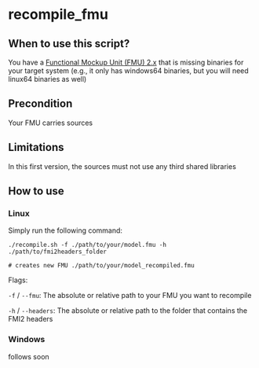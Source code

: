 # recompile_fmu

## When to use this script?

You have a [Functional Mockup Unit (FMU) 2.x](https://fmi-standard.org) that is missing binaries for your target system
(e.g., it only has windows64 binaries, but you will need linux64 binaries as well)

## Precondition

Your FMU carries sources

## Limitations

In this first version, the sources must not use any third shared libraries

## How to use

### Linux

Simply run the following command:

```shell
./recompile.sh -f ./path/to/your/model.fmu -h ./path/to/fmi2headers_folder

# creates new FMU ./path/to/your/model_recompiled.fmu
```

Flags:


`-f` / `--fmu`: The absolute or relative path to your FMU you want to recompile

`-h` / `--headers`: The absolute or relative path to the folder that contains the FMI2 headers

### Windows

follows soon